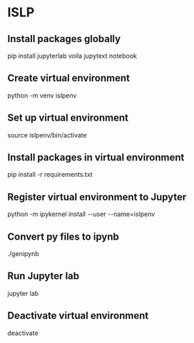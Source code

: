 # ISLP

## Install packages globally

pip install jupyterlab voila jupytext notebook

## Create virtual environment

python -m venv islpenv

## Set up virtual environment

source islpenv/bin/activate

## Install packages in virtual environment

pip install -r requirements.txt

## Register virtual environment to Jupyter

python -m ipykernel install --user --name=islpenv

## Convert py files to ipynb

./genipynb

## Run Jupyter lab

jupyter lab

## Deactivate virtual environment

deactivate
